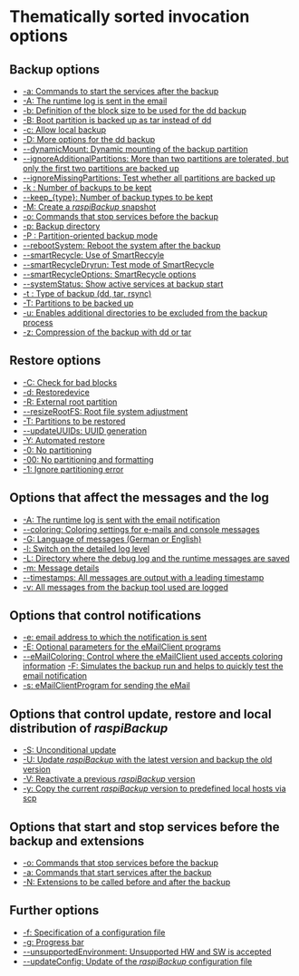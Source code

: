 # Thematically sorted invocation options

<a name="backup"></a>
## Backup options

  - [-a: Commands to start the services after the backup](backup-options.md#-a)
  - [-A: The runtime log is sent in the email](general-options.md#-A)
  - [-b: Definition of the block size to be used for the dd backup](backup-options.md#parm_b)
  - [-B: Boot partition is backed up as tar instead of dd](backup-options.md#parm_B)
  - [-c: Allow local backup](backup-options.md#-c)
  - [-D: More options for the dd backup](backup-options.md#parm_D)
  - [--dynamicMount: Dynamic mounting of the backup partition](backup-options.md#parm_dynamicMount)
  - [--ignoreAdditionalPartitions: More than two partitions are tolerated, but only the first two partitions are backed up](backup-options.md#parm_ignoreAdditionalPartitions)
  - [--ignoreMissingPartitions: Test whether all partitions are backed up](backup-options.md#--ignoremissingPartitions)
  - [-k : Number of backups to be kept](backup-options.md#parm_k)
  - [--keep_{type}: Number of backup types to be kept](backup-options.md#parm_keepType)
  - [-M: Create a *raspiBackup* snapshot](backup-options.md#parm_M)
  - [-o: Commands that stop services before the backup](backup-options.md#parm_o)
  - [-p: Backup directory](backup-options.md#parm_p)
  - [-P : Partition-oriented backup mode](backup-options.md#parm_P)
  - [--rebootSystem: Reboot the system after the backup](backup-options.md#parm_rebootSystem)
  - [--smartRecycle: Use of SmartReccyle](backup-options.md#parm_smartRecycle)
  - [--smartRecycleDryrun: Test mode of SmartRecycle](backup-options.md#parm_smartRecycleDryrun)
  - [--smartRecycleOptions: SmartRecycle options](backup-options.md#parm_smartRecycleOptions)
  - [--systemStatus: Show active services at backup start](backup-options.md#parm_systemstatus)
  - [-t : Type of backup (dd, tar, rsync)](backup-options.md#parm_t)
  - [-T: Partitions to be backed up](backup-options.md#parm_T)
  - [-u: Enables additional directories to be excluded from the backup process](backup-options.md#parm_u)
  - [-z: Compression of the backup with dd or tar](backup-options.md#parm_z)

<a name="restore"></a>
## Restore options

  - [-C: Check for bad blocks](restore-options.md#parm_C)
  - [-d: Restoredevice](restore-options.md#parm_d)
  - [-R: External root partition](restore-options.md#parm_R)
  - [--resizeRootFS: Root file system adjustment](restore-options.md#parm_resizeRootFS)
  - [-T: Partitions to be restored](restore-options.md#parm_T)
  - [--updateUUIDs: UUID generation](restore-options.md#parm_resizeRootFS)
  - [-Y: Automated restore](restore-options.md#parm_Y)
  - [-0: No partitioning](restore-options.md#parm_0)
  - [-00: No partitioning and formatting](restore-options.md#parm_00)
  - [-1: Ignore partitioning error](restore-options.md#parm_1)
 
<a name="messages-and-log"></a>
## Options that affect the messages and the log

  - [-A: The runtime log is sent with the email notification](general-options.md#parm_A)
  - [--coloring: Coloring settings for e-mails and console messages](general-options.md#parm_coloring)
  - [-G: Language of messages (German or English)](general-options.md#parm_G)
  - [-l: Switch on the detailed log level](general-options.md#parm_l)
  - [-L: Directory where the debug log and the runtime messages are saved](general-options.md#parm_L)
  - [-m: Message details](general-options.md#parm_m)
  - [--timestamps: All messages are output with a leading timestamp](general-options.md#parm_timestamps)
  - [-v: All messages from the backup tool used are logged](backup-options.md#parm_v)

<a name="notifications"></a>
## Options that control notifications

  - [-e: email address to which the notification is sent](general-options.md#parm_e)
  - [-E: Optional parameters for the eMailClient programs](general-options.md#parm_E)
  - [--eMailColoring: Control where the eMailClient used accepts coloring information](general-options.md#parm_eMailColoring)
  [ -F: Simulates the backup run and helps to quickly test the email notification](backup-options.md#parm_F)
  - [-s: eMailClientProgram for sending the eMail](general-options.md#parm_s)

<a name="maintenance"></a>
## Options that control update, restore and local distribution of *raspiBackup*

  - [ -S: Unconditional update](general-options.md#parm_S)
  - [-U: Update *raspiBackup* with the latest version and backup the old version](general-options.md#parm_U)
  - [-V: Reactivate a previous *raspiBackup* version](general-options.md#parm_V)
  - [-y: Copy the current *raspiBackup* version to predefined local hosts via scp](general-options.md#parm_y)

<a name="start-stop-extensions"></a>
## Options that start and stop services before the backup and extensions

  - [-o: Commands that stop services before the backup](backup-options.md#parm_o)
  - [-a: Commands that start services after the backup](backup-options.md#parm_a)
  - [-N: Extensions to be called before and after the backup](backup-options.md#parm_N)

<a name="miscellaneous"></a>
## Further options

  - [-f: Specification of a configuration file](general-options.md#parm_f)
  - [-g: Progress bar](general-options.md#parm_g)
  - [--unsupportedEnvironment: Unsupported HW and SW is accepted](general-options.md#parm_unsupportedEnvironment)
  - [--updateConfig: Update of the *raspiBackup* configuration file](general-options.md#parm_updateConfig)

[.status]: translated
[.source]: https://www.linux-tips-and-tricks.de/de/aufruf-und-optionen
[.source]: https://www.linux-tips-and-tricks.de/en/invocation-and-options


